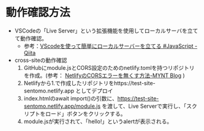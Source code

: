 # 動作確認方法
* VSCodeの「Live Server」という拡張機能を使用してローカルサーバを立てて動作確認。
  * 参考：[VScodeを使って簡単にローカルサーバーを立てる \#JavaScript \- Qiita](https://qiita.com/Kasuyan/items/4783308c8acfe1336874)
* cross-siteの動作確認
  1. GitHubにmodule.jsとCORS設定のためのnetlify.tomlを持つリポジトリを作成。(参考： [NetlifyのCORSエラーを無くす方法\-MYNT Blog](https://blog.myntinc.com/2022/11/netlifycors.html) )
  1. Netlifyから1.で作成したリポジトリをhttps://test-site-sentomo.netlify.app としてデプロイ
  1. index.htmlのawait import()の引数に、https://test-site-sentomo.netlify.app/module.js を渡して、Live Serverで実行し、「スクリプトをロード」ボタンをクリックする。
  1. module.jsが実行されて、「hello!」というalertが表示される。
